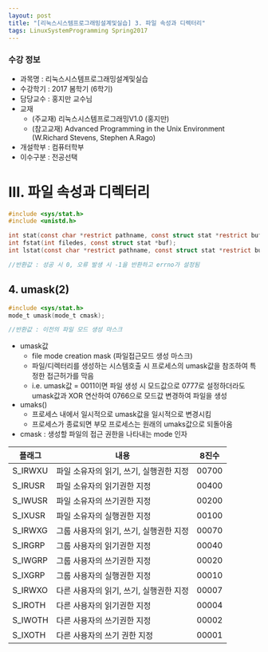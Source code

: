 ```yaml
---
layout: post
title: "[리눅스시스템프로그래밍설계및실습] 3. 파일 속성과 디렉터리"
tags: LinuxSystemProgramming Spring2017
---
```


### 수강 정보

- 과목명 : 리눅스시스템프로그래밍설계및실습
- 수강학기 : 2017 봄학기 (6학기)
- 담당교수 : 홍지만 교수님
- 교재
    - (주교재) 리눅스시스템프로그래밍V1.0 (홍지만)
    - (참고교재) Advanced Programming in the Unix Environment (W.Richard Stevens, Stephen A.Rago)
- 개설학부 : 컴퓨터학부
- 이수구분 : 전공선택

# III. 파일 속성과 디렉터리

```c
#include <sys/stat.h>
#include <unistd.h>

int stat(const char *restrict pathname, const struct stat *restrict buf);
int fstat(int filedes, const struct stat *buf);
int lstat(const char *restrict pathname, const struct stat *restrict buf);

//반환값 : 성공 시 0, 오류 발생 시 -1을 반환하고 errno가 설정됨
```





## 4. umask(2)

```c
#include <sys/stat.h>
mode_t umask(mode_t cmask);

//반환값 : 이전의 파일 모드 생성 마스크
```

- umask값
    - file mode creation mask (파일접근모드 생성 마스크)
    - 파일/디렉터리를 생성하는 시스템호출 시 프로세스의 umask값을 참조하여 특정한 접근허가를 막음
    - i.e. umask값 = 0011이면 파일 생성 시 모드값으로 0777로 설정하더라도 umask값과 XOR 연산하여 0766으로 모드값 변경하여 파일을 생성
- umaks()
    - 프로세스 내에서 일시적으로 umask값을 일시적으로 변경시킴
    - 프로세스가 종료되면 부모 프로세스는 원래의 umaks값으로 되돌아옴
- cmask : 생성할 파일의 접근 권한을 나타내는 mode 인자

플래그 | 내용 | 8진수
------- | --------------------------------- | ------
S_IRWXU | 파일 소유자의 읽기, 쓰기, 실행권한 지정 | 00700
S_IRUSR | 파일 소유자의 읽기권한 지정 | 00400
S_IWUSR | 파일 소유자의 쓰기권한 지정 | 00200
S_IXUSR | 파일 소유자의 실행권한 지정  | 00100
S_IRWXG | 그룹 사용자의 읽기, 쓰기, 실행권한 지정 | 00070
S_IRGRP | 그룹 사용자의 읽기권한 지정 | 00040
S_IWGRP | 그룹 사용자의 쓰기권한 지정 | 00020
S_IXGRP | 그룹 사용자의 실행권한 지정 | 00010
S_IRWXO | 다른 사용자의 읽기, 쓰기, 실행권한 지정 | 00007
S_IROTH | 다른 사용자의 읽기권한 지정 | 00004
S_IWOTH | 다른 사용자의 쓰기권한 지정 | 00002
S_IXOTH | 다른 사용자의 쓰기 권한 지정 | 00001

